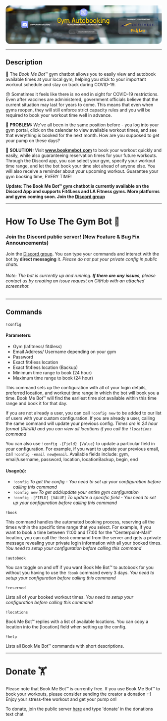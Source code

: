 [![Gym-Booking-Discord-Bot](images/readme-image.png)](https://bookmebot.com/)

*  *  *  *  *

## Description
🤖 The *Book Me Bot™* gym chatbot allows you to easily view and autobook available times at your local gym, helping you stick to your important workout schedule and stay on track during COVID-19.

😞 Sometimes it feels like there is no end in sight for COVID-19 restrictions. Even after vaccines are administered, government officials believe that the current situation may last for years to come. This means that even when gyms reopen, they will still enforce strict capacity rules and you will be required to book your workout time well in advance.

📅 **PROBLEM:**
We've all been in the same position before - you log into your gym portal, click on the calendar to view available workout times, and see that everything is booked for the next month. How are you supposed to get your pump on these days?

🚀 **SOLUTION:**
Visit **www.bookmebot.com** to book your workout quickly and easily, while also guaranteeing reservation times for your future workouts. Through the Discord app, you can select your gym, specify your workout time range, and let the bot book your time slot ahead of anyone else. You will also receive a reminder about your upcoming workout. Guarantee your gym booking time, EVERY TIME!

**Update: The Book Me Bot™ gym chatbot is currently available on the Discord App and supports Fit4Less and LA Fitness gyms. More platforms and gyms coming soon. Join the [Discord group](https://discord.com/invite/PQzB4mmKMd)**

*  *  *  *  *

# How To Use The Gym Bot 💪 

### Join the Discord public server! (New Feature & Bug Fix Announcements)
Join the [Discord group](https://discord.com/invite/PQzB4mmKMd). You can type your commands and interact with the bot by **direct messaging** it.
*Please do not put your private config in public chats.*

###### *Note*: The bot is currently up and running. **If there are any issues**, please contact us by creating an issue request on GitHub with an attached screenshot.


*  *  *  *  *

## Commands
`!config`
#### Parameters:
- Gym (lafitness/ fit4less)
- Email Address/ Username depending on your gym
- Password
- Exact fit4less location
- Exact fit4less location (Backup)
- Minimum time range to book (24 hour)
- Maximum time range to book (24 hour)

This command sets up the configuration with all of your login details, preferred location, and workout time range in which the bot will book you a time. Book Me Bot™ will find the earliest time slot available within this time range and book it for that day.

If you are not already a user, you can call `!config new` to be added to our list of users with your custom configuration. If you are already a user, calling the same command will update your previous config. *Times are in 24 hour format (##:##) and you can view all locations if you call the `!locations` command*

You can also use `!config -{Field} {Value}` to update a particular field in your configuration. For example, if you want to update your previous email, call `!config -email new@email`. Available fields include: gym, email/username, password, location, locationBackup, begin, end

#### Usage(s):

- `!config` *To get the config - You need to set up your configuration before calling this command*
- `!config new` *To get add/update your entire gym configuration*
- `!config -[FIELD] [VALUE]` *To update a specific field - You need to set up your configuration before calling this command*


`!book` 

This command handles the automated booking process, reserving all the times within the specific time range that you select. For example, if you want to book a time between 11:00 and 17:00 for the "Centerpoint-Mall" location, you can call the `!book` command from the server and gets a private message revealing your private login information with all your booked times. *You need to setup your configuration before calling this command*

`!autobook` 

You can toggle on and off if you want Book Me Bot™ to autobook for you without you having to use the `!book` command every 3 days. *You need to setup your configuration before calling this command*

`!reserved`

Lists all of your booked workout times. *You need to setup your configuration before calling this command*  

`!locations`

Book Me Bot™ replies with a list of available locations. You can copy a location into the [location] field when setting up the config.

`!help`

Lists all Book Me Bot™ commands with short descriptions.

*  *  *  *  *
# Donate 🏋️
Please note that Book Me Bot™ is currently free. If you use Book Me Bot™ to book your workouts, please consider sending the creator a donation :-) Enjoy your stress-free workout and get your pump on! 

To donate, join the public server [here](https://discord.gg/PQzB4mmKMd) and type 'donate' in the donations text chat
